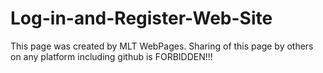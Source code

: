 # Log-in-and-Register-Web-Site
This page was created by MLT WebPages. Sharing of this page by others on any platform including github is FORBIDDEN!!!
